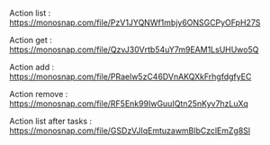 Action list : https://monosnap.com/file/PzV1JYQNWf1mbjy6ONSGCPyOFpH27S 

Action get : https://monosnap.com/file/QzvJ30Vrtb54uY7m9EAM1LsUHUwo5Q 

Action add : https://monosnap.com/file/PRaelw5zC46DVnAKQXkFrhgfdgfyEC 

Action remove : https://monosnap.com/file/RF5Enk99IwGuuIQtn25nKyv7hzLuXq 

Action list after tasks : https://monosnap.com/file/GSDzVJIqEmtuzawmBlbCzclEmZg8Sl 

